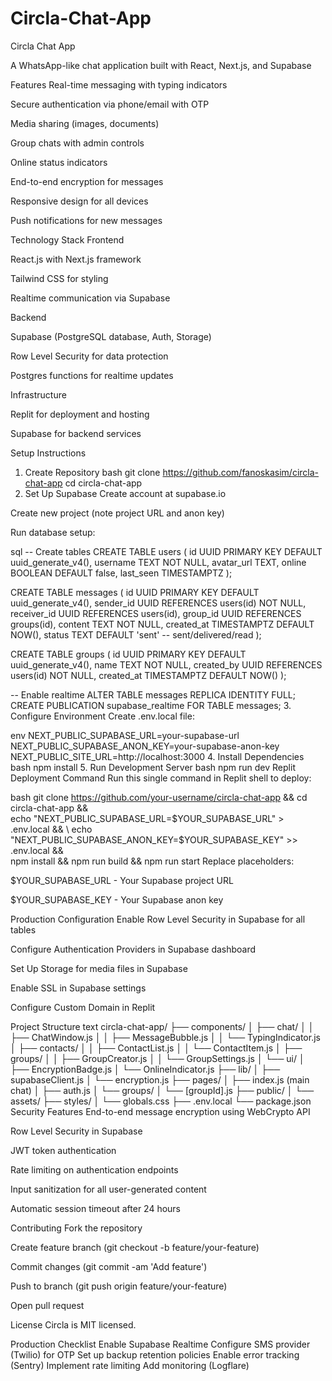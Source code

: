 # Circla-Chat-App
Circla Chat App

A WhatsApp-like chat application built with React, Next.js, and Supabase

Features
Real-time messaging with typing indicators

Secure authentication via phone/email with OTP

Media sharing (images, documents)

Group chats with admin controls

Online status indicators

End-to-end encryption for messages

Responsive design for all devices

Push notifications for new messages

Technology Stack
Frontend

React.js with Next.js framework

Tailwind CSS for styling

Realtime communication via Supabase

Backend

Supabase (PostgreSQL database, Auth, Storage)

Row Level Security for data protection

Postgres functions for realtime updates

Infrastructure

Replit for deployment and hosting

Supabase for backend services

Setup Instructions
1. Create Repository
bash
git clone https://github.com/fanoskasim/circla-chat-app
cd circla-chat-app
2. Set Up Supabase
Create account at supabase.io

Create new project (note project URL and anon key)

Run database setup:

sql
-- Create tables
CREATE TABLE users (
  id UUID PRIMARY KEY DEFAULT uuid_generate_v4(),
  username TEXT NOT NULL,
  avatar_url TEXT,
  online BOOLEAN DEFAULT false,
  last_seen TIMESTAMPTZ
);

CREATE TABLE messages (
  id UUID PRIMARY KEY DEFAULT uuid_generate_v4(),
  sender_id UUID REFERENCES users(id) NOT NULL,
  receiver_id UUID REFERENCES users(id),
  group_id UUID REFERENCES groups(id),
  content TEXT NOT NULL,
  created_at TIMESTAMPTZ DEFAULT NOW(),
  status TEXT DEFAULT 'sent' -- sent/delivered/read
);

CREATE TABLE groups (
  id UUID PRIMARY KEY DEFAULT uuid_generate_v4(),
  name TEXT NOT NULL,
  created_by UUID REFERENCES users(id) NOT NULL,
  created_at TIMESTAMPTZ DEFAULT NOW()
);

-- Enable realtime
ALTER TABLE messages REPLICA IDENTITY FULL;
CREATE PUBLICATION supabase_realtime FOR TABLE messages;
3. Configure Environment
Create .env.local file:

env
NEXT_PUBLIC_SUPABASE_URL=your-supabase-url
NEXT_PUBLIC_SUPABASE_ANON_KEY=your-supabase-anon-key
NEXT_PUBLIC_SITE_URL=http://localhost:3000
4. Install Dependencies
bash
npm install
5. Run Development Server
bash
npm run dev
Replit Deployment Command
Run this single command in Replit shell to deploy:

bash
git clone https://github.com/your-username/circla-chat-app && cd circla-chat-app && \
echo "NEXT_PUBLIC_SUPABASE_URL=$YOUR_SUPABASE_URL" > .env.local && \
echo "NEXT_PUBLIC_SUPABASE_ANON_KEY=$YOUR_SUPABASE_KEY" >> .env.local && \
npm install && npm run build && npm run start
Replace placeholders:

$YOUR_SUPABASE_URL - Your Supabase project URL

$YOUR_SUPABASE_KEY - Your Supabase anon key

Production Configuration
Enable Row Level Security in Supabase for all tables

Configure Authentication Providers in Supabase dashboard

Set Up Storage for media files in Supabase

Enable SSL in Supabase settings

Configure Custom Domain in Replit

Project Structure
text
circla-chat-app/
├── components/
│   ├── chat/
│   │   ├── ChatWindow.js
│   │   ├── MessageBubble.js
│   │   └── TypingIndicator.js
│   ├── contacts/
│   │   ├── ContactList.js
│   │   └── ContactItem.js
│   ├── groups/
│   │   ├── GroupCreator.js
│   │   └── GroupSettings.js
│   └── ui/
│       ├── EncryptionBadge.js
│       └── OnlineIndicator.js
├── lib/
│   ├── supabaseClient.js
│   └── encryption.js
├── pages/
│   ├── index.js (main chat)
│   ├── auth.js
│   └── groups/
│       └── [groupId].js
├── public/
│   └── assets/
├── styles/
│   └── globals.css
├── .env.local
└── package.json
Security Features
End-to-end message encryption using WebCrypto API

Row Level Security in Supabase

JWT token authentication

Rate limiting on authentication endpoints

Input sanitization for all user-generated content

Automatic session timeout after 24 hours

Contributing
Fork the repository

Create feature branch (git checkout -b feature/your-feature)

Commit changes (git commit -am 'Add feature')

Push to branch (git push origin feature/your-feature)

Open pull request

License
Circla is MIT licensed.

Production Checklist
 Enable Supabase Realtime
 Configure SMS provider (Twilio) for OTP
 Set up backup retention policies
 Enable error tracking (Sentry)
 Implement rate limiting
 Add monitoring (Logflare)
